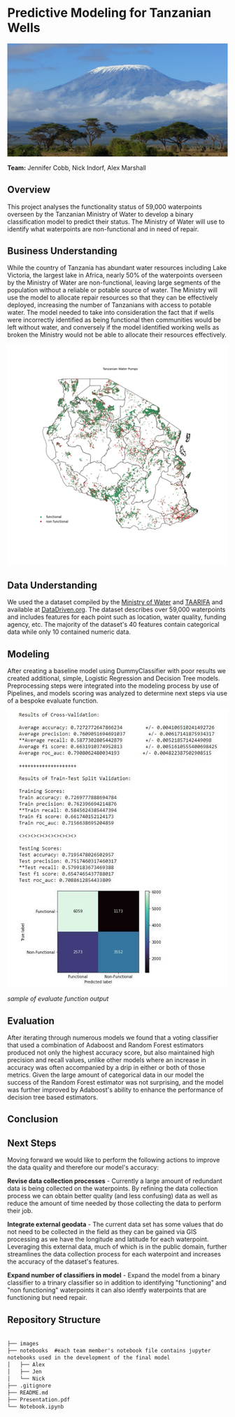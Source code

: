 # Predictive Modeling for Tanzanian Wells 

![](images/cropMount-Kilimanjaro.jpg)

**Team:** Jennifer Cobb, Nick Indorf, Alex Marshall

## Overview

This project analyses the functionality status of 59,000 waterpoints overseen by the Tanzanian Ministry of Water to develop a binary classification  model to predict their status. The Ministry of Water will use to identify what waterpoints are non-functional and in need of repair. 


## Business Understanding 

While the country of Tanzania has abundant water resources including Lake Victoria, the largest lake in Africa, nearly 50% of the waterpoints overseen by the Ministry of Water are non-functional, leaving large segments of the population without a reliable or potable source of water. The Ministry will use the model to allocate repair resources so that they can be effectively deployed, increasing the number of Tanzanians with access to potable water. The model needed to take into consideration the fact that if wells were incorrectly identified as being functional then communities would be left without water, and conversely if the model identified working wells as broken the Ministry would not be able to allocate their resources effectively.

<p align="center">
  <img src="images/Tanzania_pumps.png"/>
</p>

## Data Understanding

We used the a dataset compiled by the [Ministry of Water](https://www.maji.go.tz/) and [TAARIFA](https://taarifa.org/) and available at [DataDriven.org](https://www.drivendata.org/competitions/7/pump-it-up-data-mining-the-water-table/).  The dataset describes over 59,000 waterpoints and includes features for each point such as location, water quality, funding agency, etc. The majority of the dataset's 40 features contain categorical data while only 10 contained numeric data.  


## Modeling

After creating a baseline model using DummyClassifier with poor results we created additional, simple, Logistic Regression and Decision Tree models. Preprocessing steps were integrated into the modeling process by use of Pipelines, and models scoring was analyzed to determine next steps via use of a bespoke evaluate function. 

![sample evaluate function output](images/Evaluate_example.JPG)

*sample of evaluate function output*


## Evaluation

After iterating through numerous models we found that a voting classifier that used a combination of Adaboost and Random Forest estimators produced not only the highest accuracy score, but also maintained high precision and recall values, unlike other models where an increase in accuracy was often accompanied by a drip in either or both of those metrics.  Given the large amount of categorical data in our model the success of the Random Forest estimator was not surprising, and the model was further improved by Adaboost's ability to enhance the performance of decision tree based estimators.  


## Conclusion 


## Next Steps

Moving forward we would like to perform the following actions to improve the data quality and therefore our model's accuracy:

**Revise data collection processes** - Currently a large amount of redundant data is being collected on the waterpoints. By refining the data collection process we can obtain better quality (and less confusing) data as well as reduce the amount of time needed by those collecting the data to perform their job. 

**Integrate external geodata** - The current data set has some values that do not need to be collected in the field as they can be gained via GIS processing as we have the longitude and latitude for each waterpoint. Leveraging this external data, much of which is in the public domain, further streamlines the data collection process for each waterpoint and increases the accuracy of the dataset's features.

**Expand number of classifiers in model** - Expand the model from a binary classifier to a trinary classifier so in addition to identifying "functioning" and "non functioning" waterpoints it can also identfy waterpoints that are functioning but need repair. 


## Repository Structure

```

├── images
├── notebooks  #each team member's notebook file contains jupyter notebooks used in the development of the final model
│   ├── Alex
│   ├── Jen
│   └── Nick    
├── .gitignore
├── README.md
├── Presentation.pdf
└── Notebook.ipynb
```



